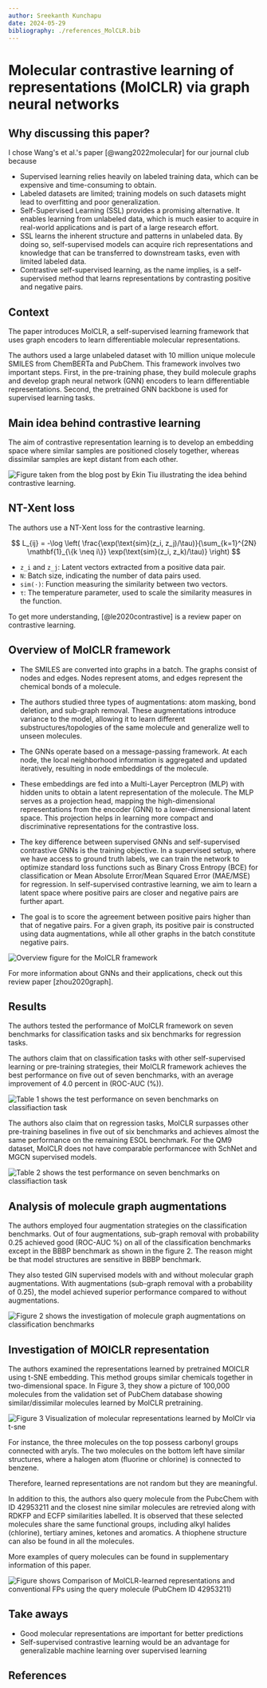 ```yaml
---
author: Sreekanth Kunchapu
date: 2024-05-29
bibliography: ./references_MolCLR.bib
---
```


# Molecular contrastive learning of representations (MolCLR) via graph neural networks

## Why discussing this paper? 

I chose Wang's et al.'s paper [@wang2022molecular] for our journal club because

- Supervised learning relies heavily on labeled training data, which can be expensive and time-consuming to obtain.
- Labeled datasets are limited; training models on such datasets might lead to overfitting and poor generalization.
- Self-Supervised Learning (SSL) provides a promising alternative. It enables learning from unlabeled data, which is much easier to acquire in real-world applications and is part of a large research effort.
- SSL learns the inherent structure and patterns in unlabeled data. By doing so, self-supervised models can acquire rich representations and knowledge that can be transferred to downstream tasks, even with limited labeled data.
- Contrastive self-supervised learning, as the name implies, is a self-supervised method that learns representations by contrasting positive and negative pairs.

## Context

The paper introduces MolCLR, a self-supervised learning framework that uses graph encoders to learn differentiable molecular representations.

The authors used a large unlabeled dataset with 10 million unique molecule SMILES from ChemBERTa and PubChem. This framework involves two important steps. First, in the pre-training phase, they build molecule graphs and develop graph neural network (GNN) encoders to learn differentiable representations. Second, the pretrained GNN backbone is used for supervised learning tasks.

## Main idea behind contrastive learning
The aim of contrastive representation learning is to develop an embedding space where similar samples are positioned closely together, whereas dissimilar samples are kept distant from each other.

![Figure taken from the blog post by Ekin Tiu illustrating the idea behind contrastive learning.](MolCLR_2024_images/Constrative_learning.png)

## NT-Xent loss

The authors use a NT-Xent loss for the contrastive learning.

$$
L_{ij} = -\log \left( \frac{\exp(\text{sim}(z_i, z_j)/\tau)}{\sum_{k=1}^{2N} \mathbf{1}_{\{k \neq i\}} \exp(\text{sim}(z_i, z_k)/\tau)} \right)
$$

- `z_i` and `z_j`: Latent vectors extracted from a positive data pair.
- `N`: Batch size, indicating the number of data pairs used.
- `sim(⋅)`: Function measuring the similarity between two vectors.
- `τ`: The temperature parameter, used to scale the similarity measures in the function.

To get more understanding, [@le2020contrastive] is a review paper on contrastive learning.

## Overview of MolCLR framework

- The SMILES are converted into graphs in a batch. The graphs consist of nodes and edges. Nodes represent atoms, and edges represent the chemical bonds of a molecule.

- The authors studied three types of augmentations: atom masking, bond deletion, and sub-graph removal. These augmentations introduce variance to the model, allowing it to learn different substructures/topologies of the same molecule and generalize well to unseen molecules.

- The GNNs operate based on a message-passing framework. At each node, the local neighborhood information is aggregated and updated iteratively, resulting in node embeddings of the molecule.

- These embeddings are fed into a Multi-Layer Perceptron (MLP) with hidden units to obtain a latent representation of the molecule. The MLP serves as a projection head, mapping the high-dimensional representations from the encoder (GNN) to a lower-dimensional latent space. This projection helps in learning more compact and discriminative representations for the contrastive loss.

- The key difference between supervised GNNs and self-supervised contrastive GNNs is the training objective. In a supervised setup, where we have access to ground truth labels, we can train the network to optimize standard loss functions such as Binary Cross Entropy (BCE) for classification or Mean Absolute Error/Mean Squared Error (MAE/MSE) for regression. In self-supervised contrastive learning, we aim to learn a latent space where positive pairs are closer and negative pairs are further apart.

- The goal is to score the agreement between positive pairs higher than that of negative pairs. For a given graph, its positive pair is constructed using data augmentations, while all other graphs in the batch constitute negative pairs.

![Overview figure for the MolCLR framework](MolCLR_2024_images/Overview_figure_MolCLR.png)

For more information about GNNs and their applications, check out this review paper [zhou2020graph].

## Results
The authors tested the performance of MolCLR framework on seven benchmarks for classification tasks and six benchmarks for regression tasks.

The authors claim that on classification tasks with other self-supervised learning or pre-training strategies, their MolCLR framework achieves the best performance on five out of seven benchmarks, with an average improvement of 4.0 percent in (ROC-AUC (%)).

![Table 1 shows the test performance on seven benchmarks on classifiaction task](MolCLR_2024_images/classifion_benchmark.png) 

The authors also claim that on regression tasks, MolCLR surpasses other pre-training baselines in five out of six benchmarks and achieves almost the same performance on the remaining ESOL benchmark. For the QM9 dataset, MolCLR does not have comparable performancee with SchNet and MGCN supervised models.

![Table 2 shows the test performance on seven benchmarks on classifiaction task](MolCLR_2024_images/regression_benchmark.png)

## Analysis of molecule graph augmentations
The authors employed four augmentation strategies on the classification benchmarks. Out of four augmentations, sub-graph removal with probability 0.25 achieved good (ROC-AUC %) on all of the classification benchmarks except in the BBBP benchmark as shown in the figure 2.
The reason might be that model structures are sensitive in BBBP benchmark.

They also tested GIN supervised models with and without molecular graph augmentations. With augmentations (sub-graph removal with a probability of 0.25), the model achieved superior performance compared to without augmentations.

![Figure 2 shows the investigation of molecule graph augmentations on classification benchmarks](MolCLR_2024_images/Augmentation_analysis.png)

## Investigation of MOlCLR representation
The authors examined the representations learned by pretrained MOlCLR using t-SNE embedding. This method groups similar chemicals together in two-dimensional space. In Figure 3, they show a picture of 100,000 molecules from the validation set of PubChem database showing similar/dissimilar molecules learned by MolCLR pretraining. 

![Figure 3 Visualization of molecular representations learned by MolClr via t-sne](MolCLR_2024_images/T-SNE_visualization.png)

For instance, the three molecules on the top possess carbonyl groups connected with aryls. The two molecules on the bottom left have similar structures, where a halogen atom (fluorine or chlorine) is connected to benzene.

Therefore, learned representations are not random but they are meaningful.

In addition to this, the authors also query molecule from the PubcChem with ID 42953211 and the closest nine similar molecules are retrevied along with RDKFP and ECFP similarities labelled. It is observed that these selected molecules share the same functional groups, including alkyl halides (chlorine), tertiary amines, ketones and aromatics. A thiophene structure can also be found in all the molecules.

More examples of query molecules can be found in supplementary information of this paper.

![Figure shows Comparison of MolCLR-learned representations and conventional FPs using the query molecule (PubChem ID 42953211)](MolCLR_2024_images/Query_molecule.png)

## Take aways 

- Good molecular representations are important for better predictions
- Self-supervised contrastive learning would be an advantage for generalizable machine learning over supervised learning

## References
